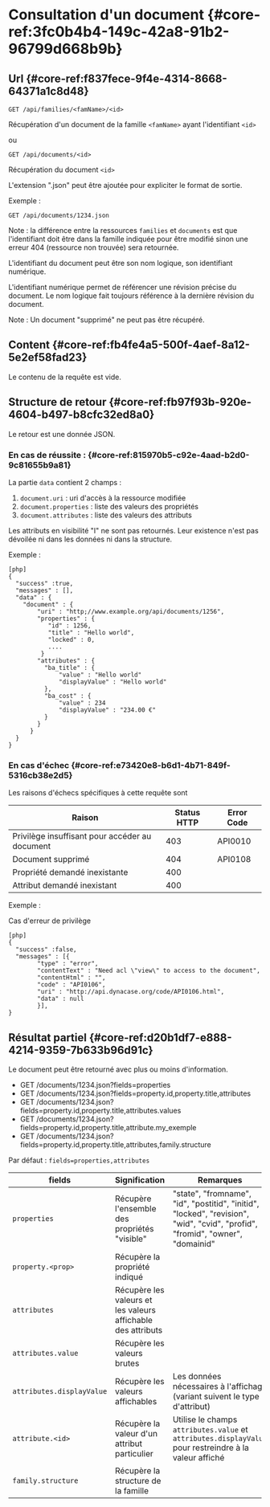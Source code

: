 # Consultation d'un document  {#core-ref:3fc0b4b4-149c-42a8-91b2-96799d668b9b}

## Url {#core-ref:f837fece-9f4e-4314-8668-64371a1c8d48}

    GET /api/families/<famName>/<id>

Récupération d'un document de la famille `<famName>` ayant l'identifiant `<id>`

ou

    GET /api/documents/<id>

Récupération du document `<id>`

L'extension ".json" peut être ajoutée pour expliciter le format de sortie.

Exemple :

    GET /api/documents/1234.json


Note : la différence entre la ressources `families` et `documents` est que
l'identifiant doit être dans la famille indiquée pour être modifié sinon une
erreur 404 (ressource non trouvée) sera retournée.

L'identifiant du document peut être son nom logique, son identifiant numérique.

L'identifiant numérique permet de référencer une révision précise du document.
Le nom logique fait toujours référence à la dernière révision du document.


Note : Un document "supprimé" ne peut pas être récupéré.

## Content {#core-ref:fb4fe4a5-500f-4aef-8a12-5e2ef58fad23}

Le contenu de la requête est vide.

## Structure de retour {#core-ref:fb97f93b-920e-4604-b497-b8cfc32ed8a0}

Le retour est une donnée JSON.

### En cas de réussite : {#core-ref:815970b5-c92e-4aad-b2d0-9c81655b9a81}

La partie `data` contient 2 champs :

1.  `document.uri` : uri d'accès à la ressource modifiée
1.  `document.properties` : liste des valeurs des propriétés
2.  `document.attributes` : liste des valeurs des attributs


Les attributs en visibilité "I" ne sont pas retournés. Leur existence n'est pas
dévoilée ni dans les données ni dans la structure.

Exemple :

    [php]
    {
      "success" :true,
      "messages" : [],
      "data" : {
        "document" : {
            "uri" : "http;//www.example.org/api/documents/1256",
            "properties" : { 
               "id" : 1256,
               "title" : "Hello world",
               "locked" : 0,
               ....
             }
            "attributes" : { 
              "ba_title" : {
                  "value" : "Hello world"
                  "displayValue" : "Hello world"
              },
              "ba_cost" : {
                  "value" : 234
                  "displayValue" : "234.00 €"
              }
            }
          }
      }
    }

### En cas d'échec {#core-ref:e73420e8-b6d1-4b71-849f-5316cb38e2d5}

Les raisons d'échecs spécifiques à cette requête sont 

|                     Raison                     | Status HTTP | Error Code |
| ---------------------------------------------- | ----------- | ---------- |
| Privilège insuffisant pour accéder au document |         403 | API0010    |
| Document supprimé                              |         404 | API0108    |
| Propriété demandé inexistante                  |         400 |            |
| Attribut demandé inexistant                    |         400 |            |

Exemple : 

Cas d'erreur de privilège

    [php]
    {
      "success" :false,
      "messages" : [{
            "type" : "error", 
            "contentText" : "Need acl \"view\" to access to the document",
            "contentHtml" : "",
            "code" : "API0106", 
            "uri" : "http://api.dynacase.org/code/API0106.html",
            "data" : null
            }],
    }


## Résultat partiel {#core-ref:d20b1df7-e888-4214-9359-7b633b96d91c}

Le document peut être retourné avec plus ou moins d'information.

* GET /documents/1234.json?fields=properties
* GET /documents/1234.json?fields=property.id,property.title,attributes
* GET /documents/1234.json?fields=property.id,property.title,attributes.values
* GET /documents/1234.json?fields=property.id,property.title,attribute.my_exemple
* GET /documents/1234.json?fields=property.id,property.title,attributes,family.structure


Par défaut : `fields=properties,attributes`

|           fields          |                        Signification                         |                                                           Remarques                                                           |
| ------------------------- | ------------------------------------------------------------ | ----------------------------------------------------------------------------------------------------------------------------- |
| `properties`              | Récupère l'ensemble des propriétés "visible"                 | "state", "fromname", "id", "postitid", "initid", "locked", "revision", "wid", "cvid", "profid", "fromid", "owner", "domainid" |
| `property.<prop>`         | Récupère la propriété indiqué                                |                                                                                                                               |
| `attributes`              | Récupère les valeurs et les valeurs affichable des attributs |                                                                                                                               |
| `attributes.value`        | Récupère les valeurs brutes                                  |                                                                                                                               |
| `attributes.displayValue` | Récupère les valeurs affichables                             | Les données nécessaires à l'affichage (variant suivent le type d'attribut)                                                    |
| `attribute.<id>`          | Récupère la valeur d'un attribut particulier                 | Utilise le champs  `attributes.value` et `attributes.displayValue` pour restreindre à la valeur affiché                       |
| `family.structure`        | Récupère la structure de la famille                          |                                                                                                                               |